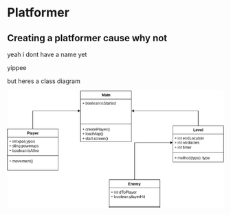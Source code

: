 # Platformer

## Creating a platformer cause why not
yeah i dont have a name yet

yippee

but heres a class diagram

![ClassDiagram](https://github.com/CormacStone/Platformer/blob/main/images/ClassDiagram.drawio.png)
